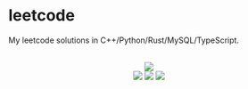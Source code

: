 # leetcode
My leetcode solutions in C++/Python/Rust/MySQL/TypeScript.

<div align="center">
<br/>
<img src="https://img.shields.io/badge/Solved-663/3187%20=%2020%25-blue.svg?style=flat-square" />
<br/>
<img src="https://img.shields.io/badge/Easy-282/803-5CB85D.svg?style=flat-square" />
<img src="https://img.shields.io/badge/Medium-295/1674-F0AE4E.svg?style=flat-square" />
<img src="https://img.shields.io/badge/Hard-86/710-D95450.svg?style=flat-square" />
</div>